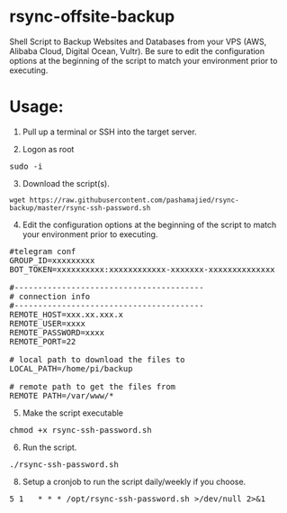 # rsync-offsite-backup
Shell Script to Backup Websites and Databases from your VPS (AWS, Alibaba Cloud, Digital Ocean, Vultr).
Be sure to edit the configuration options at the beginning of the script to match your environment prior to executing.

# Usage:

1. Pull up a terminal or SSH into the target server.

2. Logon as root

<pre>sudo -i</pre>

3. Download the script(s).

```wget https://raw.githubusercontent.com/pashamajied/rsync-backup/master/rsync-ssh-password.sh```

4. Edit the configuration options at the beginning of the script to match your environment prior to executing.
<pre>
#telegram conf
GROUP_ID=xxxxxxxxx
BOT_TOKEN=xxxxxxxxxx:xxxxxxxxxxxx-xxxxxxx-xxxxxxxxxxxxxx

#----------------------------------------
# connection info
#----------------------------------------
REMOTE_HOST=xxx.xx.xxx.x
REMOTE_USER=xxxx
REMOTE_PASSWORD=xxxx
REMOTE_PORT=22

# local path to download the files to
LOCAL_PATH=/home/pi/backup

# remote path to get the files from
REMOTE_PATH=/var/www/*
</pre>

5. Make the script executable

<pre>chmod +x rsync-ssh-password.sh</pre>

6. Run the script.

<pre>./rsync-ssh-password.sh</pre>

8. Setup a cronjob to run the script daily/weekly if you choose.
<pre>
5 1   * * * /opt/rsync-ssh-password.sh >/dev/null 2>&1
</pre>
